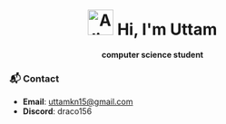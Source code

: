 <h1 align="center"><img src="https://raw.githubusercontent.com/Tarikul-Islam-Anik/Animated-Fluent-Emojis/master/Emojis/Smilies/Alien%20Monster.png" alt="Alien Monster" width="45" height="45" />
 Hi, I'm Uttam</h1>
<p align="center">
   <b>computer science student</b>
</p>

### 📬 Contact

- **Email**: [uttamkn15@gmail.com](mailto:uttamkn15@gmail.com)
- **Discord**: draco156
